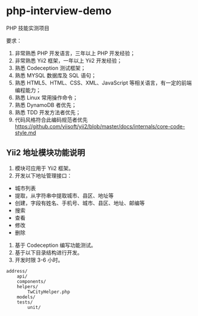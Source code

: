 # php-interview-demo

PHP 技能实测项目

要求：

1. 非常熟悉 PHP 开发语言，三年以上 PHP 开发经验；
1. 非常熟悉 Yii2 框架，一年以上 Yii2 开发经验；
1. 熟悉 Codeception 测试框架；
1. 熟悉 MYSQL 数据库及 SQL 语句；
1. 熟悉 HTML5、HTML、CSS、XML、JavaScript 等相关语言，有一定的前端编程能力；
1. 熟悉 Linux 常用操作命令；
1. 熟悉 DynamoDB 者优先；
1. 熟悉 TDD 开发方法者优先；
1. 代码风格符合此编码规范者优先 https://github.com/yiisoft/yii2/blob/master/docs/internals/core-code-style.md


## Yii2 地址模块功能说明

1. 模块可应用于 Yii2 框架。
1. 开发以下地址管理接口：
  - 城市列表
  - 提取，从字符串中提取城市、县区、地址等
  - 创建，字段有姓名、手机号、城市、县区、地址、邮编等
  - 搜索
  - 查看
  - 修改
  - 删除
1. 基于 Codeception 编写功能测试。
1. 基于以下目录结构进行开发。
1. 开发时限 3-6 小时。

```
address/
    api/
    components/
    helpers/
        TwCityHelper.php
    models/
    tests/
        unit/
```
